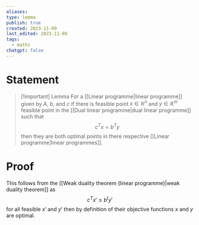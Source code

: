 ```yaml
---
aliases: 
type: lemma
publish: true
created: 2023-11-09
last_edited: 2023-11-09
tags:
  - maths
chatgpt: false
---
```

# Statement

> [!important] Lemma
> For a [[Linear programme|linear programme]] given by $A$, $b$, and $c$ if there is feasible point $x \in \mathbb{R}^n$ and $y \in \mathbb{R}^m$ feasible point in the [[Dual linear programme|dual linear programme]] such that
> $$ c^Tx = b^Ty$$
> then they are both optimal points in there respective [[Linear programme|linear programmes]].

# Proof

This follows from the [[Weak duality theorem (linear programme)|weak duality theorem]] as
$$c^Tx' \leq b^ty'$$
for all feasible $x'$ and $y'$ then by definition of their objective functions $x$ and $y$ are optimal.